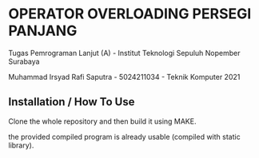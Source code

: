 # OPERATOR OVERLOADING PERSEGI PANJANG

Tugas Pemrograman Lanjut (A) - Institut Teknologi Sepuluh Nopember Surabaya

Muhammad Irsyad Rafi Saputra - 5024211034 - Teknik Komputer 2021

## Installation / How To Use

Clone the whole repository and then build it using MAKE.

the provided compiled program is already usable (compiled with static library).
